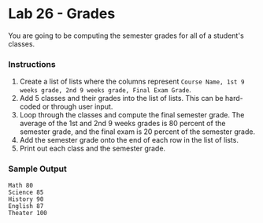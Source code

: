 # Lab 26 - Grades

You are going to be computing the semester grades for all of a student's classes.

### Instructions

1. Create a list of lists where the columns represent `Course Name, 1st 9 weeks grade, 2nd 9 weeks grade, Final Exam Grade`.
2. Add 5 classes and their grades into the list of lists.  This can be hard-coded or through user input.
3. Loop through the classes and compute the final semester grade.  The average of the 1st and 2nd 9 weeks grades is 80 percent of the semester grade, and the final exam is 20 percent of the semester grade.
4. Add the semester grade onto the end of each row in the list of lists.
5. Print out each class and the semester grade.

### Sample Output

```
Math 80
Science 85
History 90
English 87
Theater 100
```
